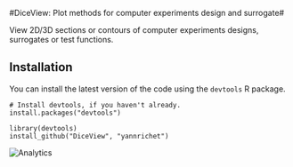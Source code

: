 #DiceView: Plot methods for computer experiments design and surrogate#

View 2D/3D sections or contours of computer experiments designs, surrogates or test functions.

Installation
------------

You can install the latest version of the code using the `devtools` R package.

```
# Install devtools, if you haven't already.
install.packages("devtools")

library(devtools)
install_github("DiceView", "yannrichet")
```

![Analytics](https://ga-beacon.appspot.com/UA-109580-20/DiceView)
